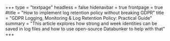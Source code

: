 +++
type = "textpage"
headless = false
hidenavbar = true
frontpage = true
#title = "How to implement log retention policy without breaking GDPR"
title = "GDPR Logging, Monitoring & Log Retention Policy: Practical Guide"
summary = "This article explores how strong and week identities can be saved in log files and how to use open-source Databunker to help with that"
+++
